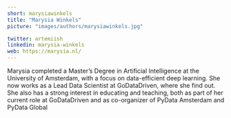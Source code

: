 ```yaml
---
short: marysiawinkels
title: "Marysia Winkels"
picture: "images/authors/marysiawinkels.jpg"

twitter: artemiish
linkedin: marysia-winkels
web: https://marysia.nl/
---
```


Marysia completed a Master’s Degree in Artificial Intelligence at the University of Amsterdam, with a focus on data-efficient deep learning. She now works as a Lead Data Scientist at GoDataDriven, where she find out. She also has a strong interest in educating and teaching, both as part of her current role at GoDataDriven and as co-organizer of PyData Amsterdam and PyData Global